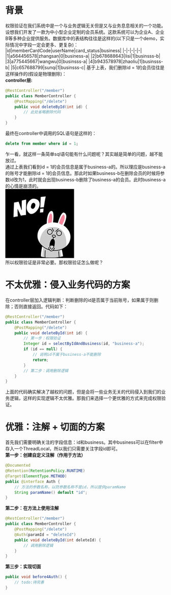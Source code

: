 # 背景
权限验证在我们系统中是一个与业务逻辑无关但是又与业务息息相关的一个功能。<br>
设想我们开发了一款为中小型企业定制的会员系统。这款系统可以为企业A、企业B等多种企业提供服务。数据库中的表结构往往是这样的(以下只是一个demo，实际情况中字段一定会更多、更复杂)：
|id|memberCardCode|userName|card_status|business|
|-|-|-|-|-|
|1|a564456578|zhangsan|0|business-a|
|2|b678688643|lisi|1|businsss-b|
|3|a775445667|wangwu|0|businsss-a|
|4|b943578978|zhaoliu|1|businsss-b|
|5|c657688799|sunqi|1|businsss-c|
基于上表，我们删除id = 1的会员往往是这样操作的(假设是物理删除)：<br>
**controller层:**<br>
```java
@RestController("/member")
public class MemberController {
    @PostMapping("/delete")
    public void deleteById(int id) {
        // 此处省略删除代码
    }
}
```
最终在controller中调用的SQL语句是这样的：
```sql
delete from member where id = 1;
```
乍一看，就这样一条简单sql语句能有什么问题呢？其实越是简单的问题，越不能放过。<br>
通过上表我们看到id = 1的会员信息是属于business-a的。所以理应是business-a的账号才能删除id = 1的会员信息。那此时如果business-b在删除会员的时候将参数id改为1，此时就会出现business-b删除了business-a的会员。此时business-a的心情是崩溃的。<br>
![no](../pic/no.jpg)<br>
所以权限验证是非常必要。那权限验证怎么做呢？
# 不太优雅：侵入业务代码的方案
在controller层加入逻辑判断：判断删除的id是否属于当前账号，如果属于则删除；否则直接返回。代码如下：
```java
@RestController("/member")
public class MemberController {
    @PostMapping("/delete")
    public void deleteById(int id) {
        // 第一步：权限验证
        Integer id = selectByIdAndBusiness(id, "business-a");
        if (id == null) {
            // 说明id不属于business-a不能删除
            return;
        }
        // 第二步：调用删除逻辑
    }
}
```
上面的代码确实解决了越权的问题，但是会将一些业务无关的代码侵入到我们的业务逻辑，这样的实现逻辑不太优雅。那我们来选择一个更优雅的方式来完成权限验证。
# 优雅：注解 + 切面的方案
首先我们需要明确关注的字段信息：id和business。其中business可以在filter中存入一个ThreadLocal，所以我们只需要关注字段id即可。<br>
**第一步：创建自定义注解（作用于方法）**
```java
@Documented  
@Retention(RetentionPolicy.RUNTIME)  
@Target(ElementType.METHOD)  
public @interface Auth {
    // 方法的参数名称，以防参数名称不是id，所以提供paramName
    String paramName() default "id";
}
```
**第二步：在方法上使用注解**
```java
@RestController("/member")
public class MemberController {
    @PostMapping("/delete")
    @Auth(paramId = "deleteId")
    public void deleteById(int deleteId) {
        // 调用删除逻辑
    }
}
```
**第三步：实现切面**
```java
public void before4Auth() {
    // todo:待完善
}
```
